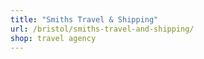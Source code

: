 ```yaml
---
title: "Smiths Travel & Shipping"
url: /bristol/smiths-travel-and-shipping/
shop: travel agency
---
```


